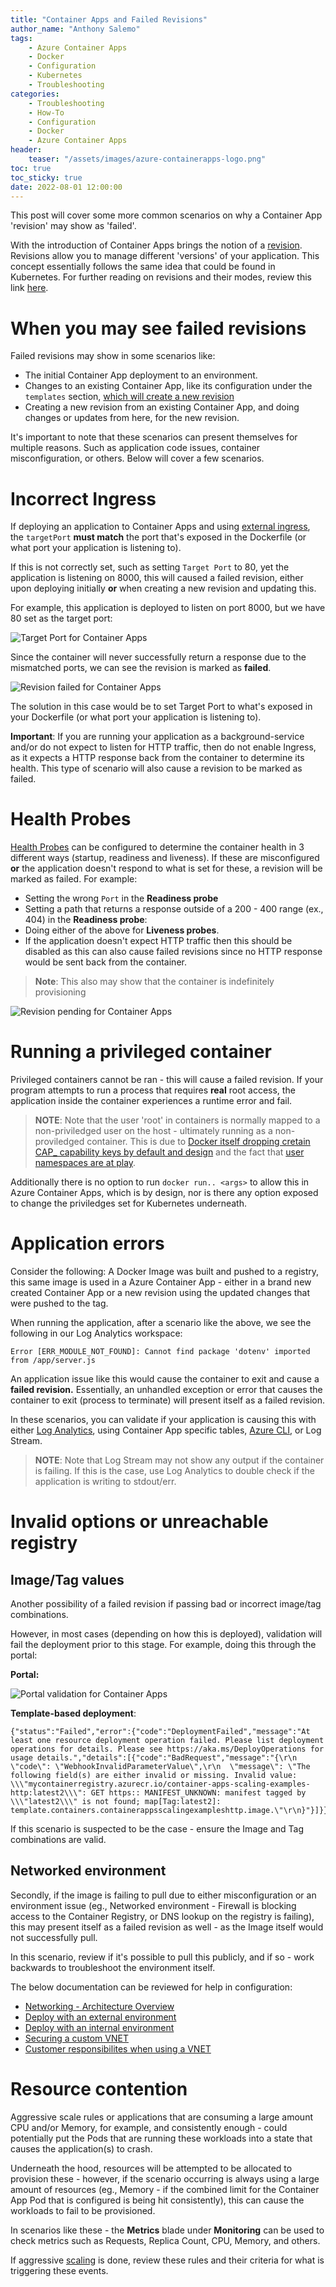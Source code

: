 ```yaml
---
title: "Container Apps and Failed Revisions"
author_name: "Anthony Salemo"
tags:
    - Azure Container Apps
    - Docker
    - Configuration
    - Kubernetes
    - Troubleshooting
categories:
    - Troubleshooting    
    - How-To
    - Configuration
    - Docker
    - Azure Container Apps
header:
    teaser: "/assets/images/azure-containerapps-logo.png" 
toc: true
toc_sticky: true
date: 2022-08-01 12:00:00
---
```


This post will cover some more common scenarios on why a Container App 'revision' may show as 'failed'.

With the introduction of Container Apps brings the notion of a [revision](https://docs.microsoft.com/en-us/azure/container-apps/revisions-manage?tabs=bash). Revisions allow you to manage different 'versions' of your application. This concept essentially follows the same idea that could be found in Kubernetes. For further reading on revisions and their modes, review this link [here](https://docs.microsoft.com/en-us/azure/container-apps/revisions).

# When you may see failed revisions

Failed revisions may show in some scenarios like:
- The initial Container App deployment to an environment.
- Changes to an existing Container App, like its configuration under the `templates` section, [which will create a new revision](https://docs.microsoft.com/en-us/azure/container-apps/revisions#revision-scope-changes)
- Creating a new revision from an existing Container App, and doing changes or updates from here, for the new revision.

It's important to note that these scenarios can present themselves for multiple reasons. Such as application code issues, container misconfiguration, or others. Below will cover a few scenarios.

# Incorrect Ingress
If deploying an application to Container Apps and using [external ingress](https://docs.microsoft.com/en-us/azure/container-apps/ingress?tabs=bash), the `targetPort` **must match** the port that's exposed in the Dockerfile (or what port your application is listening to).

If this is not correctly set, such as setting `Target Port` to 80, yet the application is listening on 8000, this will caused a failed revision, either upon deploying initially **or** when creating a new revision and updating this.

For example, this application is deployed to listen on port 8000, but we have 80 set as the target port:

![Target Port for Container Apps](/media/2022/08/azure-oss-container-apps-revision-3.png)

Since the container will never successfully return a response due to the mismatched ports, we can see the revision is marked as **failed**.

![Revision failed for Container Apps](/media/2022/08/azure-oss-container-apps-revision-2.png)

The solution in this case would be to set Target Port to what's exposed in your Dockerfile (or what port your application is listening to). 

**Important**:
If you are running your application as a background-service and/or do not expect to listen for HTTP traffic, then do not enable Ingress, as it expects a HTTP response back from the container to determine its health. This type of scenario will also cause a revision to be marked as failed.

# Health Probes
[Health Probes](https://docs.microsoft.com/en-us/azure/container-apps/health-probes?tabs=arm-template) can be configured to determine the container health in 3 different ways (startup, readiness and liveness). If these are misconfigured **or** the application doesn't respond to what is set for these, a revision will be marked as failed. For example:

- Setting the wrong `Port` in the **Readiness probe**
- Setting a path that returns a response outside of a 200 - 400 range (ex., 404) in the **Readiness probe**:
- Doing either of the above for **Liveness probes**.
- If the application doesn't expect HTTP traffic then this should be disabled as this can also cause failed revisions since no HTTP response would be sent back from the container.

> **Note**: This also may show that the container is indefinitely provisioning
    
![Revision pending for Container Apps](/media/2022/08/azure-oss-container-apps-revision-4.png)

# Running a privileged container
Privileged containers cannot be ran - this will cause a failed revision. If your program attempts to run a process that requires **real** root access, the application inside the container experiences a runtime error and fail.

> **NOTE**: Note that the user 'root' in containers is normally mapped to a non-priviledged user on the host - ultimately running as a non-proviledged container. This is due to [Docker itself dropping cretain CAP_ capability keys by default and design](https://docs.docker.com/engine/reference/run/#runtime-privilege-and-linux-capabilities) and the fact that [user namespaces are at play](https://docs.docker.com/engine/security/userns-remap/).

Additionally there is no option to run `docker run.. <args>` to allow this in Azure Container Apps, which is by design, nor is there any option exposed to change the priviledges set for Kubernetes underneath.

# Application errors

Consider the following: A Docker Image was built and pushed to a registry, this same image is used in a Azure Container App - either in a brand new created Container App or a new revision using the updated changes that were pushed to the tag. 

When running the application, after a scenario like the above, we see the following in our Log Analytics workspace:

```node
Error [ERR_MODULE_NOT_FOUND]: Cannot find package 'dotenv' imported from /app/server.js
```

An application issue like this would cause the container to exit and cause a **failed revision.** Essentially, an unhandled exception or error that causes the container to exit (process to terminate) will present itself as a failed revision.

In these scenarios, you can validate if your application is causing this with either [Log Analytics](https://docs.microsoft.com/en-us/azure/container-apps/monitor?tabs=bash), using Container App specific tables, [Azure CLI](https://docs.microsoft.com/en-us/cli/azure/containerapp/logs?view=azure-cli-latest), or Log Stream.

> **NOTE**: Note that Log Stream may not show any output if the container is failing. If this is the case, use Log Analytics to double check if the application is writing to stdout/err.

# Invalid options or unreachable registry
## Image/Tag values
Another possibility of a failed revision if passing bad or incorrect image/tag combinations. 

However, in most cases (depending on how this is deployed), validation will fail the deployment prior to this stage. For example, doing this through the portal:

**Portal:**

![Portal validation for Container Apps](/media/2022/08/azure-oss-container-apps-revision-5.png)

**Template-based deployment**:

```bicep
{"status":"Failed","error":{"code":"DeploymentFailed","message":"At least one resource deployment operation failed. Please list deployment operations for details. Please see https://aka.ms/DeployOperations for usage details.","details":[{"code":"BadRequest","message":"{\r\n  \"code\": \"WebhookInvalidParameterValue\",\r\n  \"message\": \"The following field(s) are either invalid or missing. Invalid value: \\\"mycontainerregistry.azurecr.io/container-apps-scaling-examples-http:latest2\\\": GET https:: MANIFEST_UNKNOWN: manifest tagged by \\\"latest2\\\" is not found; map[Tag:latest2]: template.containers.containerappsscalingexampleshttp.image.\"\r\n}"}]}}
```

If this scenario is suspected to be the case - ensure the Image and Tag combinations are valid.

## Networked environment
Secondly, if the image is failing to pull due to either misconfiguration or an environment issue (eg., Networked environment - Firewall is blocking access to the Container Registry, or DNS lookup on the registry is failing), this may present itself as a failed revision as well - as the Image itself would not successfully pull.

In this scenario, review if it's possible to pull this publicly, and if so - work backwards to troubleshoot the environment itself.

The below documentation can be reviewed for help in configuration:

- [Networking - Architecture Overview](https://docs.microsoft.com/en-us/azure/container-apps/networking)
- [Deploy with an external environment](https://docs.microsoft.com/en-us/azure/container-apps/vnet-custom?tabs=bash&pivots=azure-portal)
- [Deploy with an internal environment](https://docs.microsoft.com/en-us/azure/container-apps/vnet-custom-internal?tabs=bash&pivots=azure-portal)
- [Securing a custom VNET](https://docs.microsoft.com/en-us/azure/container-apps/firewall-integration)
- [Customer responsibilites when using a VNET](https://github.com/microsoft/azure-container-apps/wiki/Lock-down-VNET-with-Network-Security-Groups-and-Firewall)

# Resource contention

Aggressive scale rules or applications that are consuming a large amount CPU and/or Memory, for example, and consistently enough - could potentially put the Pods that are running these workloads into a state that causes the application(s) to crash.

Underneath the hood, resources will be attempted to be allocated to provision these - however, if the scenario occurring is always using a large amount of resources (eg., Memory - if the combined limit for the Container App Pod that is configured is being hit consistently), this can cause the workloads to fail to be provisioned.

In scenarios like these - the **Metrics** blade under **Monitoring** can be used to check metrics such as Requests, Replica Count, CPU, Memory, and others.

If aggressive [scaling](https://docs.microsoft.com/en-us/azure/container-apps/scale-app) is done, review these rules and their criteria for what is triggering these events. 

